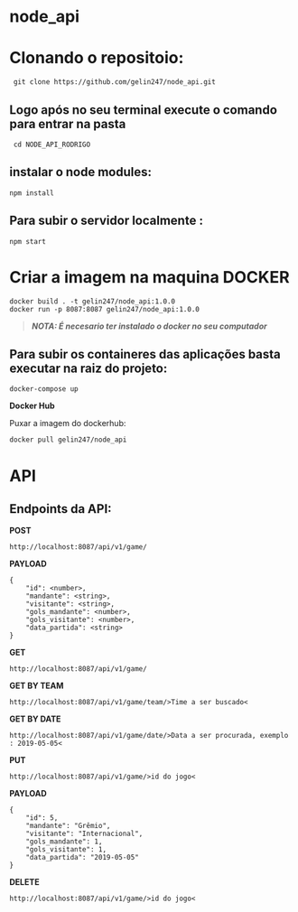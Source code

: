 # node_api

<h1> Clonando o repositoio: </h1>

     git clone https://github.com/gelin247/node_api.git 
<h2> Logo após no seu terminal execute o comando para entrar na pasta </h2>
     
     cd NODE_API_RODRIGO

<h2> instalar o node modules: </h2>

    npm install
    
<h2> Para subir o servidor localmente : </h2>

    npm start
    
<h1> Criar a imagem na maquina DOCKER </h1>

    docker build . -t gelin247/node_api:1.0.0 
    docker run -p 8087:8087 gelin247/node_api:1.0.0
    
> **_NOTA: É necesario ter instalado o docker no seu computador_**

<h2> Para subir os containeres das aplicações basta executar na raiz do projeto: </h2>

    docker-compose up
    
**Docker Hub**

Puxar a imagem do dockerhub:

    docker pull gelin247/node_api
    
    
<h1> API </h1>

<h2>Endpoints da API:</h2>
 
**POST**  
 
    http://localhost:8087/api/v1/game/
    
**PAYLOAD**

    {
        "id": <number>,
        "mandante": <string>,
        "visitante": <string>,
        "gols_mandante": <number>,
        "gols_visitante": <number>,
        "data_partida": <string>
    }
 
 
 
**GET**

    http://localhost:8087/api/v1/game/
    
 **GET BY TEAM**
 
    http://localhost:8087/api/v1/game/team/>Time a ser buscado<
    
    
 **GET BY DATE**
 
    http://localhost:8087/api/v1/game/date/>Data a ser procurada, exemplo : 2019-05-05<
    
 **PUT**
    
    http://localhost:8087/api/v1/game/>id do jogo<
    
 **PAYLOAD**
 
    {
        "id": 5,
        "mandante": "Grêmio",
        "visitante": "Internacional",
        "gols_mandante": 1,
        "gols_visitante": 1,
        "data_partida": "2019-05-05"
    }
    
 **DELETE**
 
    http://localhost:8087/api/v1/game/>id do jogo<
 
 
 
    
    
    
    
    
